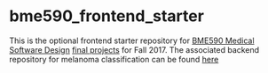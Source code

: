 # bme590_frontend_starter
This is the optional frontend starter repository for [BME590 Medical Software Design](https://github.com/mlp6/Medical-Software-Design) [final projects](https://github.com/mlp6/Medical-Software-Design/blob/master/Assignments/final_project_fall_17/final_project_f17.pdf) for Fall 2017. The associated backend repository for melanoma classification can be found [here](https://github.com/suyashkumar/bme590_melanoma_detection)
